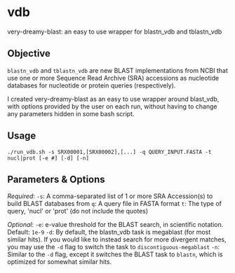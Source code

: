 # vdb
very-dreamy-blast: an easy to use wrapper for blastn_vdb and tblastn_vdb

## Objective
`blastn_vdb` and `tblastn_vdb` are new BLAST implementations from NCBI that use
one or more Sequence Read Archive (SRA)  accessions as nucleotide databases for
nucleotide or protein queries (respectively).

I created very-dreamy-blast as an easy to use wrapper around blast_vdb, with 
options provided by the user on each run, without having to change any 
parameters hidden in some bash script.

## Usage
`./run_vdb.sh -s SRX00001,[SRX00002],[...] -q QUERY_INPUT.FASTA -t nucl|prot [-e #] [-d] [-n]`

## Parameters & Options
*Required*:
`-s`: A comma-separated list of 1 or more SRA Accession(s) to build BLAST databases from
`q`: A query file in FASTA format
`t`: The type of query, 'nucl' or 'prot' (do not include the quotes)

*Optional*:
`-e`: e-value threshold for the BLAST search, in scientific notation. Default: `1e-9`
`-d`: By default, the blastn_vdb task is megablast (for most similar hits).
      If you would like to instead search for more divergent matches,
      you may use the `-d` flag to switch the task to `discontiguous-megablast`
`-n`: Similar to the `-d` flag, except it switches the BLAST task to `blastn`,
      which is optimized for somewhat similar hits.


